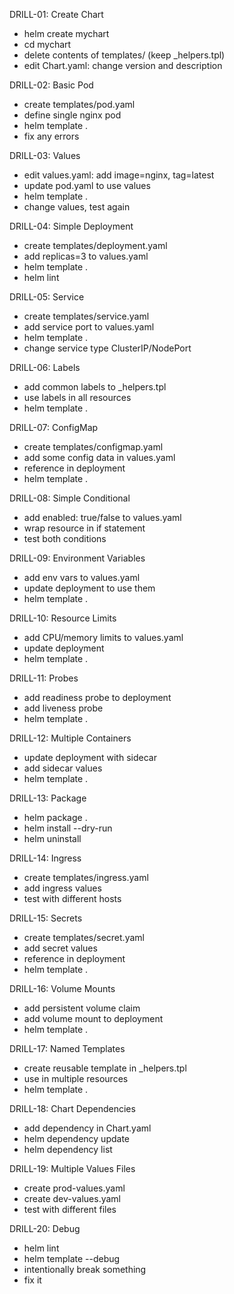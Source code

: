 DRILL-01: Create Chart
- helm create mychart
- cd mychart
- delete contents of templates/ (keep _helpers.tpl)
- edit Chart.yaml: change version and description

DRILL-02: Basic Pod
- create templates/pod.yaml
- define single nginx pod
- helm template . 
- fix any errors

DRILL-03: Values
- edit values.yaml: add image=nginx, tag=latest
- update pod.yaml to use values
- helm template .
- change values, test again

DRILL-04: Simple Deployment
- create templates/deployment.yaml
- add replicas=3 to values.yaml
- helm template .
- helm lint

DRILL-05: Service
- create templates/service.yaml
- add service port to values.yaml
- helm template .
- change service type ClusterIP/NodePort

DRILL-06: Labels
- add common labels to _helpers.tpl
- use labels in all resources
- helm template .

DRILL-07: ConfigMap
- create templates/configmap.yaml
- add some config data in values.yaml
- reference in deployment
- helm template .

DRILL-08: Simple Conditional
- add enabled: true/false to values.yaml
- wrap resource in if statement
- test both conditions

DRILL-09: Environment Variables
- add env vars to values.yaml
- update deployment to use them
- helm template .

DRILL-10: Resource Limits
- add CPU/memory limits to values.yaml
- update deployment
- helm template .

DRILL-11: Probes
- add readiness probe to deployment
- add liveness probe
- helm template .

DRILL-12: Multiple Containers
- update deployment with sidecar
- add sidecar values
- helm template .

DRILL-13: Package
- helm package .
- helm install --dry-run
- helm uninstall

DRILL-14: Ingress
- create templates/ingress.yaml
- add ingress values
- test with different hosts

DRILL-15: Secrets
- create templates/secret.yaml
- add secret values
- reference in deployment
- helm template .

DRILL-16: Volume Mounts
- add persistent volume claim
- add volume mount to deployment
- helm template .

DRILL-17: Named Templates
- create reusable template in _helpers.tpl
- use in multiple resources
- helm template .

DRILL-18: Chart Dependencies
- add dependency in Chart.yaml
- helm dependency update
- helm dependency list

DRILL-19: Multiple Values Files
- create prod-values.yaml
- create dev-values.yaml
- test with different files

DRILL-20: Debug
- helm lint
- helm template --debug
- intentionally break something
- fix it

